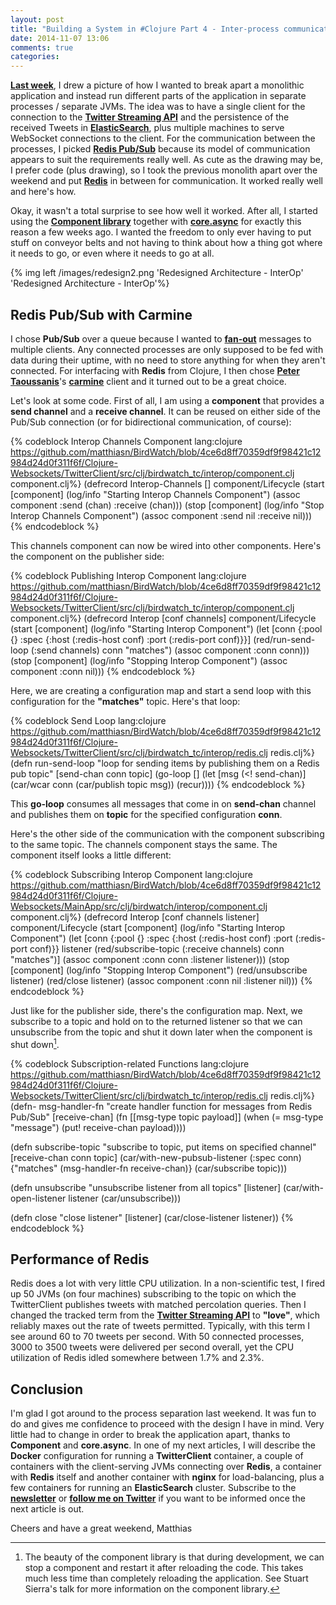 ```yaml
---
layout: post
title: "Building a System in #Clojure Part 4 - Inter-process communication with Redis"
date: 2014-11-07 13:06
comments: true
categories:
---
```

**[Last week](http://matthiasnehlsen.com/blog/2014/10/30/Building-Systems-in-Clojure-3/)**, I drew a picture of how I wanted to break apart a monolithic application and instead run different parts of the application in separate processes / separate JVMs. The idea was to have a single client for the connection to the **[Twitter Streaming API](https://dev.twitter.com/streaming/overview)** and the persistence of the received Tweets in **[ElasticSearch](http://www.elasticsearch.com)**, plus multiple machines to serve WebSocket connections to the client. For the communication between the processes, I picked **[Redis Pub/Sub](http://redis.io/topics/pubsub)** because its model of communication appears to suit the requirements really well. As cute as the drawing may be, I prefer code (plus drawing), so I took the previous monolith apart over the weekend and put **[Redis](http://redis.io)** in between for communication. It worked really well and here's how.

<!-- more -->

Okay, it wasn't a total surprise to see how well it worked. After all, I started using the **[Component library](https://github.com/stuartsierra/component)** together with **[core.async](https://github.com/clojure/core.async)** for exactly this reason a few weeks ago. I wanted the freedom to only ever having to put stuff on conveyor belts and not having to think about how a thing got where it needs to go, or even where it needs to go at all.

{% img left /images/redesign2.png 'Redesigned Architecture - InterOp' 'Redesigned Architecture - InterOp'%}

## Redis Pub/Sub with Carmine
I chose **Pub/Sub** over a queue because I wanted to **[fan-out](http://en.wikipedia.org/wiki/Fan-out)** messages to multiple clients. Any connected processes are only supposed to be fed with data during their uptime, with no need to store anything for when they aren't connected. For interfacing with **Redis** from Clojure, I then chose **[Peter Taoussanis](https://twitter.com/ptaoussanis)**'s **[carmine](https://github.com/ptaoussanis/carmine)** client and it turned out to be a great choice.

Let's look at some code. First of all, I am using a **component** that provides a **send channel** and a **receive channel**. It can be reused on either side of the Pub/Sub connection (or for bidirectional communication, of course):

{% codeblock Interop Channels Component lang:clojure https://github.com/matthiasn/BirdWatch/blob/4ce6d8ff70359df9f98421c12984d24d0f311f6f/Clojure-Websockets/TwitterClient/src/clj/birdwatch_tc/interop/component.clj component.clj%}
(defrecord Interop-Channels []
  component/Lifecycle
  (start [component] (log/info "Starting Interop Channels Component")
         (assoc component :send (chan) :receive (chan)))
  (stop  [component] (log/info "Stop Interop Channels Component")
         (assoc component :send nil :receive nil)))
{% endcodeblock %}

This channels component can now be wired into other components. Here's the component on the publisher side:

{% codeblock Publishing Interop Component lang:clojure https://github.com/matthiasn/BirdWatch/blob/4ce6d8ff70359df9f98421c12984d24d0f311f6f/Clojure-Websockets/TwitterClient/src/clj/birdwatch_tc/interop/component.clj component.clj%}
(defrecord Interop [conf channels]
  component/Lifecycle
  (start [component] (log/info "Starting Interop Component")
         (let [conn {:pool {} :spec {:host (:redis-host conf) :port (:redis-port conf)}}]
           (red/run-send-loop (:send channels) conn "matches")
           (assoc component :conn conn)))
  (stop  [component] (log/info "Stopping Interop Component")
         (assoc component :conn nil)))
{% endcodeblock %}

Here, we are creating a configuration map and start a send loop with this configuration for the **"matches"** topic. Here's that loop:

{% codeblock Send Loop lang:clojure https://github.com/matthiasn/BirdWatch/blob/4ce6d8ff70359df9f98421c12984d24d0f311f6f/Clojure-Websockets/TwitterClient/src/clj/birdwatch_tc/interop/redis.clj redis.clj%}
(defn run-send-loop
  "loop for sending items by publishing them on a Redis pub topic"
  [send-chan conn topic]
  (go-loop [] (let [msg (<! send-chan)]
                (car/wcar conn (car/publish topic msg))
                (recur))))
{% endcodeblock %}

This **go-loop** consumes all messages that come in on **send-chan** channel and publishes them on **topic** for the specified configuration **conn**.

Here's the other side of the communication with the component subscribing to the same topic. The channels component stays the same. The component itself looks a little different:

{% codeblock Subscribing Interop Component lang:clojure https://github.com/matthiasn/BirdWatch/blob/4ce6d8ff70359df9f98421c12984d24d0f311f6f/Clojure-Websockets/MainApp/src/clj/birdwatch/interop/component.clj component.clj%}
(defrecord Interop [conf channels listener]
  component/Lifecycle
  (start [component] (log/info "Starting Interop Component")
         (let [conn {:pool {} :spec {:host (:redis-host conf) :port (:redis-port conf)}}
               listener (red/subscribe-topic (:receive channels) conn "matches")]
           (assoc component :conn conn :listener listener)))
  (stop  [component] (log/info "Stopping Interop Component")
         (red/unsubscribe listener)
         (red/close listener)
         (assoc component :conn nil :listener nil)))
{% endcodeblock %}

Just like for the publisher side, there's the configuration map. Next, we subscribe to a topic and hold on to the returned listener so that we can unsubscribe from the topic and shut it down later when the component is shut down[^1].

{% codeblock Subscription-related Functions lang:clojure https://github.com/matthiasn/BirdWatch/blob/4ce6d8ff70359df9f98421c12984d24d0f311f6f/Clojure-Websockets/TwitterClient/src/clj/birdwatch_tc/interop/redis.clj redis.clj%}
(defn- msg-handler-fn
  "create handler function for messages from Redis Pub/Sub"
  [receive-chan]
  (fn [[msg-type topic payload]]
    (when (= msg-type "message")
      (put! receive-chan payload))))

(defn subscribe-topic
  "subscribe to topic, put items on specified channel"
  [receive-chan conn topic]
  (car/with-new-pubsub-listener
    (:spec conn)
    {"matches" (msg-handler-fn receive-chan)}
    (car/subscribe topic)))

(defn unsubscribe
  "unsubscribe listener from all topics"
  [listener]
  (car/with-open-listener listener (car/unsubscribe)))

(defn close
  "close listener"
  [listener]
  (car/close-listener listener))
{% endcodeblock %}

## Performance of Redis
Redis does a lot with very little CPU utilization. In a non-scientific test, I fired up 50 JVMs (on four machines) subscribing to the topic on which the TwitterClient publishes tweets with matched percolation queries. Then I changed the tracked term from the **[Twitter Streaming API](https://dev.twitter.com/streaming/overview)** to **"love"**, which reliably maxes out the rate of tweets permitted. Typically, with this term I see around 60 to 70 tweets per second. With 50 connected processes, 3000 to 3500 tweets were delivered per second overall, yet the CPU utilization of Redis idled somewhere between 1.7% and 2.3%.

## Conclusion
I'm glad I got around to the process separation last weekend. It was fun to do and gives me confidence to proceed with the design I have in mind. Very little had to change in order to break the application apart, thanks to **Component** and **core.async**. In one of my next articles, I will describe the **Docker** configuration for running a **TwitterClient** container, a couple of containers with the client-serving JVMs connecting over **Redis**, a container with **Redis** itself and another container with **nginx** for load-balancing, plus a few containers for running an **ElasticSearch** cluster. Subscribe to the <a href="http://eepurl.com/y0HWv" target="_blank"><strong>newsletter</strong></a> or **[follow me on Twitter](https://twitter.com/matthiasnehlsen)** if you want to be informed once the next article is out.

Cheers and have a great weekend,
Matthias

[^1]: The beauty of the component library is that during development, we can stop a component and restart it after reloading the code. This takes much less time than completely reloading the application. See Stuart Sierra's talk for more information on the component library.